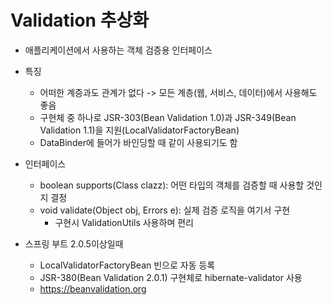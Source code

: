 # Validation 추상화

- 애플리케이션에서 사용하는 객체 검증용 인터페이스
- 특징
    - 어떠한 계증과도 관계가 없다 -> 모든 계층(웹, 서비스, 데이터)에서 사용해도 좋음
    - 구현체 중 하나로 JSR-303(Bean Validation 1.0)과 JSR-349(Bean Validation 1.1)을 지원(LocalValidatorFactoryBean)
    - DataBinder에 들어가 바인딩할 때 같이 사용되기도 함

- 인터페이스
    - boolean supports(Class clazz): 어떤 타입의 객체를 검증할 때 사용할 것인지 결정
    - void validate(Object obj, Errors e): 실제 검증 로직을 여기서 구현
        - 구현시 ValidationUtils 사용하며 편리

- 스프링 부트 2.0.5이상일때
    - LocalValidatorFactoryBean 빈으로 자동 등록
    - JSR-380(Bean Validation 2.0.1) 구현체로 hibernate-validator 사용
    - https://beanvalidation.org

